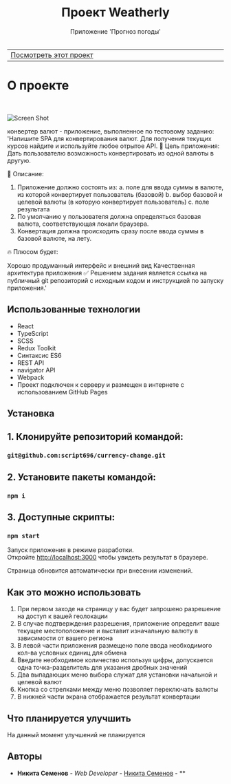 <br/>

  <h1 align="center">Проект Weatherly</h3>

  <p align="center">
    Приложение 'Прогноз погоды'
    <br/>
    <br/>
   
  </p>


<table >
  <tr >
    <td width="33%">
      <a align="center" href="https://script696.github.io/weatherly/" target="_blank">Посмотреть этот проект</a>
    </td>
  </tr>
</table>

# О проекте
<p >
    <br/>
</p>

![Screen Shot](https://script696.github.io/currency-change/)


конвертер валют - приложение, выполненное по тестовому заданию:
'Напишите SPA для конвертирования валют. Для получения текущих курсов найдите и используйте любое отрытое API.
🎯  Цель приложения:
Дать пользователю возможность конвертировать из одной валюты в другую.

📝 Описание:
1. Приложение должно состоять из:
  a. поле для ввода суммы в валюте, из которой конвертирует пользователь (базовой)
  b. выбор базовой и целевой валюты (в которую конвертирует пользователь)
  c. поле результата
2. По умолчанию у пользователя должна определяться базовая валюта, соответствующая локали браузера.
3. Конвертация должна происходить сразу после ввода суммы в базовой валюте, на лету.

🔥  Плюсом будет:

Хорошо продуманный интерфейс и внешний вид
Качественная архитектура приложения
✅ Решением задания является ссылка на публичный git репозиторий c исходным кодом и инструкцией по запуску приложения.'
     


## Использованные технологии

- React 
- TypeScript
- SCSS 
- Redux Toolkit
- Синтаксис ES6
- REST API
- navigator API
- Webpack
- Проект подключен к серверу и размещен в интернете с использованием GitHub Pages

## Установка

## 1. Клонируйте репозиторий командой:

### `git@github.com:script696/currency-change.git`

## 2. Установите пакеты командой:

### `npm i`

## 3. Доступные скрипты:

### `npm start`

Запуск приложения в режиме разработки.\
Откройте [http://localhost:3000](http://localhost:3000) чтобы увидеть результат в браузере.

Страница обновится автоматически при внесении изменений.


## Как это можно использовать

1. При первом заходе на страницу у вас будет запрошено разрешение на доступ к вашей геолокации
2. В случае подтверждения разрешения, приложение определит ваше текущее местоположение и выставит изначальную валюту в зависимости от вашего региона
3. В левой части приложения размещено поле ввода необходимого кол-ва условных единиц для обмена
4. Введите необходимое количество используя цифры, допускается одна точка-разделитель для указания дробных значений
5. Два выпадающих меню выбора служат для установки начальной и целевой валют 
6. Кнопка со стрелками между меню позволяет переключать валюты
7. В нижней части экрана отображается результат конвертации

## Что планируется улучшить

На данный момент улучшений не планируется

## Авторы

* **Никита Семенов** - *Web Developer* - [Никита Семенов](http://niksemenov.ru/) - **
